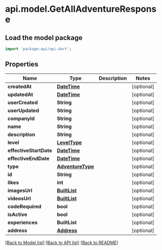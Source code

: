 # api.model.GetAllAdventureResponse

## Load the model package
```dart
import 'package:api/api.dart';
```

## Properties
Name | Type | Description | Notes
------------ | ------------- | ------------- | -------------
**createdAt** | [**DateTime**](DateTime.md) |  | [optional] 
**updatedAt** | [**DateTime**](DateTime.md) |  | [optional] 
**userCreated** | **String** |  | [optional] 
**userUpdated** | **String** |  | [optional] 
**companyId** | **String** |  | [optional] 
**name** | **String** |  | [optional] 
**description** | **String** |  | [optional] 
**level** | [**LevelType**](LevelType.md) |  | [optional] 
**effectiveStartDate** | [**DateTime**](DateTime.md) |  | [optional] 
**effectiveEndDate** | [**DateTime**](DateTime.md) |  | [optional] 
**type** | [**AdventureType**](AdventureType.md) |  | [optional] 
**id** | **String** |  | [optional] 
**likes** | **int** |  | [optional] 
**imagesUrl** | [**BuiltList<ImageUrl>**](ImageUrl.md) |  | [optional] 
**videosUrl** | [**BuiltList<VideoUrl>**](VideoUrl.md) |  | [optional] 
**codeRequired** | **bool** |  | [optional] 
**isActive** | **bool** |  | [optional] 
**experiences** | **BuiltList<String>** |  | [optional] 
**address** | [**Address**](Address.md) |  | [optional] 

[[Back to Model list]](../README.md#documentation-for-models) [[Back to API list]](../README.md#documentation-for-api-endpoints) [[Back to README]](../README.md)


